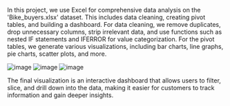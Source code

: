 In this project, we use Excel for comprehensive data analysis on the 'Bike_buyers.xlsx' dataset. This includes data cleaning, creating pivot tables, and building a dashboard. 
For data cleaning, we remove duplicates, drop unnecessary columns, strip irrelevant data, and use functions such as nested IF statements and IFERROR for value categorization. 
For the pivot tables, we generate various visualizations, including bar charts, line graphs, pie charts, scatter plots, and more. 

![image](https://github.com/user-attachments/assets/ce1198b5-8fa9-4053-8fc1-614cef76a4f0)
![image](https://github.com/user-attachments/assets/b9d7f791-236f-448d-a34c-f188a7ef27b1)
![image](https://github.com/user-attachments/assets/37621b31-2cc3-417c-9a80-697468433ad2)

The final visualization is an interactive dashboard that allows users to filter, slice, and drill down into the data, making it easier for customers to track information and gain deeper insights.

